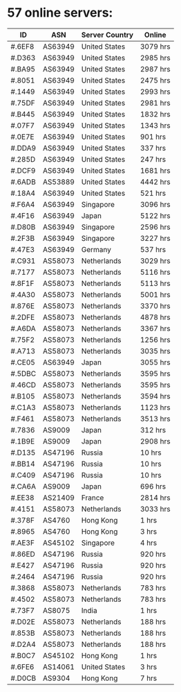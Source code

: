 # 57 online servers:

| ID | ASN | Server Country | Online |
| ------ | ------ | ------ | ------ |
| #.6EF8 | AS63949 | United States | 3079 hrs |
| #.D363 | AS63949 | United States | 2985 hrs |
| #.BA95 | AS63949 | United States | 2987 hrs |
| #.8051 | AS63949 | United States | 2475 hrs |
| #.1449 | AS63949 | United States | 2993 hrs |
| #.75DF | AS63949 | United States | 2981 hrs |
| #.B445 | AS63949 | United States | 1832 hrs |
| #.07F7 | AS63949 | United States | 1343 hrs |
| #.0E7E | AS63949 | United States | 901 hrs |
| #.DDA9 | AS63949 | United States | 337 hrs |
| #.285D | AS63949 | United States | 247 hrs |
| #.DCF9 | AS63949 | United States | 1681 hrs |
| #.6ADB | AS53889 | United States | 4442 hrs |
| #.18A4 | AS63949 | United States | 521 hrs |
| #.F6A4 | AS63949 | Singapore | 3096 hrs |
| #.4F16 | AS63949 | Japan | 5122 hrs |
| #.D80B | AS63949 | Singapore | 2596 hrs |
| #.2F3B | AS63949 | Singapore | 3227 hrs |
| #.47E3 | AS63949 | Germany | 537 hrs |
| #.C931 | AS58073 | Netherlands | 3029 hrs |
| #.7177 | AS58073 | Netherlands | 5116 hrs |
| #.8F1F | AS58073 | Netherlands | 5113 hrs |
| #.4A30 | AS58073 | Netherlands | 5001 hrs |
| #.876E | AS58073 | Netherlands | 3370 hrs |
| #.2DFE | AS58073 | Netherlands | 4878 hrs |
| #.A6DA | AS58073 | Netherlands | 3367 hrs |
| #.75F2 | AS58073 | Netherlands | 1256 hrs |
| #.A713 | AS58073 | Netherlands | 3035 hrs |
| #.CE05 | AS63949 | Japan | 3055 hrs |
| #.5DBC | AS58073 | Netherlands | 3595 hrs |
| #.46CD | AS58073 | Netherlands | 3595 hrs |
| #.B105 | AS58073 | Netherlands | 3594 hrs |
| #.C1A3 | AS58073 | Netherlands | 1123 hrs |
| #.F461 | AS58073 | Netherlands | 3513 hrs |
| #.7836 | AS9009 | Japan | 312 hrs |
| #.1B9E | AS9009 | Japan | 2908 hrs |
| #.D135 | AS47196 | Russia | 10 hrs |
| #.BB14 | AS47196 | Russia | 10 hrs |
| #.C409 | AS47196 | Russia | 10 hrs |
| #.CA6A | AS9009 | Japan | 696 hrs |
| #.EE38 | AS21409 | France | 2814 hrs |
| #.4151 | AS58073 | Netherlands | 3033 hrs |
| #.378F | AS4760 | Hong Kong | 1 hrs |
| #.8965 | AS4760 | Hong Kong | 3 hrs |
| #.AE3F | AS45102 | Singapore | 4 hrs |
| #.86ED | AS47196 | Russia | 920 hrs |
| #.E427 | AS47196 | Russia | 920 hrs |
| #.2464 | AS47196 | Russia | 920 hrs |
| #.3868 | AS58073 | Netherlands | 783 hrs |
| #.4502 | AS58073 | Netherlands | 783 hrs |
| #.73F7 | AS8075 | India | 1 hrs |
| #.D02E | AS58073 | Netherlands | 188 hrs |
| #.853B | AS58073 | Netherlands | 188 hrs |
| #.D2A4 | AS58073 | Netherlands | 188 hrs |
| #.B0C7 | AS45102 | Hong Kong | 1 hrs |
| #.6FE6 | AS14061 | United States | 3 hrs |
| #.D0CB | AS9304 | Hong Kong | 7 hrs |

